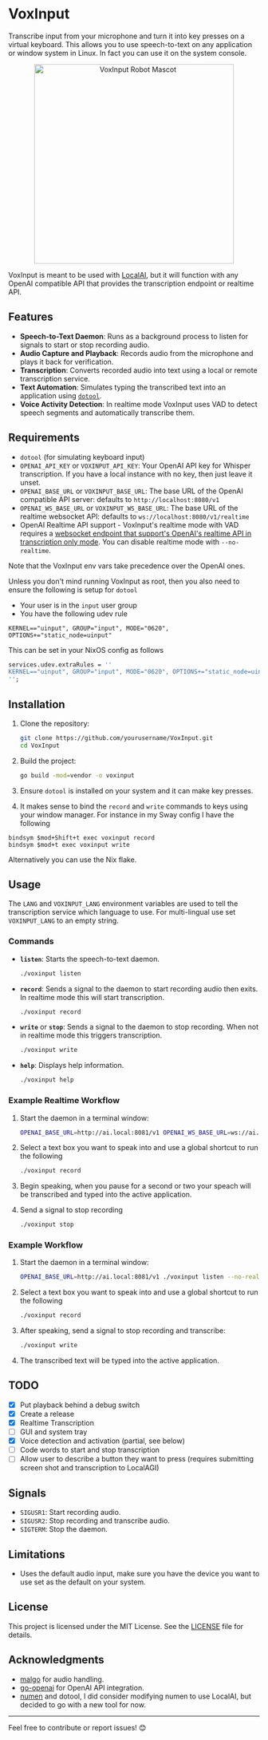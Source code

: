 # VoxInput

Transcribe input from your microphone and turn it into key presses on a virtual keyboard. This allows you to use speech-to-text on any application or window system in Linux. In fact you can use it on the system console.

<p align="center">
  <img src="https://github.com/user-attachments/assets/bc1de2af-e07b-4460-a522-b140a041a3db" alt="VoxInput Robot Mascot" width="400">
</p>

VoxInput is meant to be used with [LocalAI](https://localai.io), but it will function with any OpenAI compatible API that provides the transcription endpoint or realtime API.

## Features

- **Speech-to-Text Daemon**: Runs as a background process to listen for signals to start or stop recording audio.
- **Audio Capture and Playback**: Records audio from the microphone and plays it back for verification.
- **Transcription**: Converts recorded audio into text using a local or remote transcription service.
- **Text Automation**: Simulates typing the transcribed text into an application using [`dotool`](https://git.sr.ht/~geb/dotool).
- **Voice Activity Detection**: In realtime mode VoxInput uses VAD to detect speech segments and automatically transcribe them.

## Requirements

- `dotool` (for simulating keyboard input)
- `OPENAI_API_KEY` or `VOXINPUT_API_KEY`: Your OpenAI API key for Whisper transcription. If you have a local instance with no key, then just leave it unset.
- `OPENAI_BASE_URL` or `VOXINPUT_BASE_URL`: The base URL of the OpenAI compatible API server: defaults to `http://localhost:8080/v1`
- `OPENAI_WS_BASE_URL` or `VOXINPUT_WS_BASE_URL`: The base URL of the realtime websocket API: defaults to `ws://localhost:8080/v1/realtime`
- OpenAI Realtime API support - VoxInput's realtime mode with VAD requires a [websocket endpoint that support's OpenAI's realtime API in transcription only mode](https://github.com/mudler/LocalAI/pull/5392). You can disable realtime mode with `--no-realtime`.

Note that the VoxInput env vars take precedence over the OpenAI ones.

Unless you don't mind running VoxInput as root, then you also need to ensure the following is setup for `dotool`

- Your user is in the `input` user group
- You have the following udev rule

```
KERNEL=="uinput", GROUP="input", MODE="0620", OPTIONS+="static_node=uinput"
```

This can be set in your NixOS config as follows
```nix
services.udev.extraRules = ''
KERNEL=="uinput", GROUP="input", MODE="0620", OPTIONS+="static_node=uinput"
'';
```

## Installation

1. Clone the repository:
   ```bash
   git clone https://github.com/yourusername/VoxInput.git
   cd VoxInput
   ```

2. Build the project:
   ```bash
   go build -mod=vendor -o voxinput
   ```

3. Ensure `dotool` is installed on your system and it can make key presses.

4. It makes sense to bind the `record` and `write` commands to keys using your window manager. For instance in my Sway config I have the following

```
bindsym $mod+Shift+t exec voxinput record
bindsym $mod+t exec voxinput write
```

Alternatively you can use the Nix flake.

## Usage

The `LANG` and `VOXINPUT_LANG` environment variables are used to tell the transcription service which language to use.
For multi-lingual use set `VOXINPUT_LANG` to an empty string.

### Commands

- **`listen`**: Starts the speech-to-text daemon.
  ```bash
  ./voxinput listen
  ```

- **`record`**: Sends a signal to the daemon to start recording audio then exits. In realtime mode this will start transcription.
  ```bash
  ./voxinput record
  ```

- **`write`** or **`stop`**: Sends a signal to the daemon to stop recording. When not in realtime mode this triggers transcription.
  ```bash
  ./voxinput write
  ```

- **`help`**: Displays help information.
  ```bash
  ./voxinput help
  ```

### Example Realtime Workflow

1. Start the daemon in a terminal window:
   ```bash
   OPENAI_BASE_URL=http://ai.local:8081/v1 OPENAI_WS_BASE_URL=ws://ai.local:8081/v1/realtime ./voxinput listen
   ```

2. Select a text box you want to speak into and use a global shortcut to run the following
   ```bash
   ./voxinput record
   ```

3. Begin speaking, when you pause for a second or two your speach will be transcribed and typed into the active application.

4. Send a signal to stop recording
   ```bash
   ./voxinput stop
   ```

### Example Workflow

1. Start the daemon in a terminal window:
   ```bash
   OPENAI_BASE_URL=http://ai.local:8081/v1 ./voxinput listen --no-realtime
   ```

2. Select a text box you want to speak into and use a global shortcut to run the following
   ```bash
   ./voxinput record
   ```

3. After speaking, send a signal to stop recording and transcribe:
   ```bash
   ./voxinput write
   ```

4. The transcribed text will be typed into the active application.

## TODO

- [x] Put playback behind a debug switch
- [x] Create a release
- [x] Realtime Transcription
- [ ] GUI and system tray
- [x] Voice detection and activation (partial, see below)
- [ ] Code words to start and stop transcription
- [ ] Allow user to describe a button they want to press (requires submitting screen shot and transcription to LocalAGI)

## Signals

- `SIGUSR1`: Start recording audio.
- `SIGUSR2`: Stop recording and transcribe audio.
- `SIGTERM`: Stop the daemon.

## Limitations

- Uses the default audio input, make sure you have the device you want to use set as the default on your system.

## License

This project is licensed under the MIT License. See the [LICENSE](LICENSE) file for details.

## Acknowledgments

- [malgo](https://github.com/gen2brain/malgo) for audio handling.
- [go-openai](https://github.com/sashabaranov/go-openai) for OpenAI API integration.
- [numen](https://git.sr.ht/~geb/numen) and dotool, I did consider modifying numen to use LocalAI, but decided to go with a new tool for now.

---

Feel free to contribute or report issues! 😊
